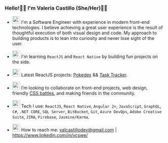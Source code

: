 ### Hello!👋🏽  I'm Valeria Castillo (She/Her)🏳️‍🌈
- <img src="https://user-images.githubusercontent.com/30732277/120273774-ca81ff00-c263-11eb-95fd-3baf3b13c38e.gif" width="24" height="24"> I'm a Software Engineer with experience in modern front-end technologies. I believe achieving a great user experience is the result of thoughtful execution of both visual design and code. My approach to building products is to lean into curiosity and never lose sight of the user.  

- <img src="https://user-images.githubusercontent.com/30732277/120273524-7840de00-c263-11eb-99ab-93256e5bfbcc.gif" width="24" height="24"> I'm learning `ReactJS` and `React Native` by building fun projects on the side.
- <img src="https://user-images.githubusercontent.com/30732277/120273240-154f4700-c263-11eb-8d89-681cb270f492.gif" width="24" height="24"> Latest ReactJS projects: [Pokedex](https://vcastle.github.io/pokedex/) && [Task Tracker](https://vcastle.github.io/react-task-tracker/).
- <img src="https://user-images.githubusercontent.com/30732277/120273538-7d059200-c263-11eb-920d-c202659a8d87.gif" width="24" height="24"> I’m looking to collaborate on front-end projects, web design, friendly [CSS battles](https://cssbattle.dev/), and making friends in the community.
- <img src="https://user-images.githubusercontent.com/30732277/120931667-76ce4600-c6a7-11eb-9c95-b632f4474d3b.gif" width="24" height="24"> Tech I use: `ReactJS`, `React Native`, `Angular 2+`, `JavaScript`, `GraphQL`, `C#`, `.NET CORE`, `SQL Server`, `BitBucket`, `Git`,  `Azure DevOps`, `Adobe Creative Suite`, `JIRA`, `Firebase`, `Jasmine/Karma`.
- <img src="https://user-images.githubusercontent.com/30732277/120931680-8a79ac80-c6a7-11eb-9313-bdb56f0bf20d.gif" width="24" height="24"> How to reach me: valcastillodev@gmail.com | https://www.linkedin.com/in/vcswe/
